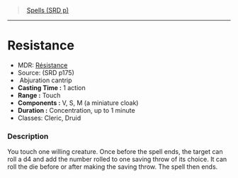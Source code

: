 ﻿---
!SpellItem
Family: SpellVO
Level: cantrip
Type: Abjuration
CastingTime: 1 action
Range: Touch
Components: V, S, M (a miniature cloak)
Duration: Concentration, up to 1 minute
Classes: Cleric, Druid
Id: spells_vo.md#resistance
ParentLink: spells_vo.md#spells-srd-p
Name: Resistance
ParentName: Spells (SRD p)
NameLevel: 1
AltName: '[Résistance](hd_spells_resistance.md)'
Source: (SRD p175)
Attributes:
  Name: Resistance
  Markdown: >+
    # <!--Name-->Resistance<!--/Name-->


    - MDR: <!--AltName-->[Résistance](hd_spells_resistance.md)<!--/AltName-->

    - Source: <!--Source-->(SRD p175)<!--/Source-->

    -  <!--Type-->Abjuration<!--/Type--> <!--Level-->cantrip<!--/Level-->

    - **Casting Time :** <!--CastingTime-->1 action<!--/CastingTime-->

    - **Range :** <!--Range-->Touch<!--/Range-->

    - **Components :** <!--Components-->V, S, M (a miniature cloak)<!--/Components-->

    - **Duration :** <!--Duration-->Concentration, up to 1 minute<!--/Duration-->

    - Classes: <!--Classes-->Cleric, Druid<!--/Classes-->


    ### Description


    You touch one willing creature. Once before the spell ends, the target can roll a d4 and add the number rolled to one saving throw of its choice. It can roll the die before or after making the saving throw. The spell then ends.

  AltName: '[Résistance](hd_spells_resistance.md)'
  Source: (SRD p175)
  Type: Abjuration
  Level: cantrip
  CastingTime: 1 action
  Range: Touch
  Components: V, S, M (a miniature cloak)
  Duration: Concentration, up to 1 minute
  Classes: Cleric, Druid
AttributesDictionary: >+
  Name: Resistance

  Markdown: >+

    # <!--Name-->Resistance<!--/Name-->





    - MDR: <!--AltName-->[Résistance](hd_spells_resistance.md)<!--/AltName-->



    - Source: <!--Source-->(SRD p175)<!--/Source-->



    -  <!--Type-->Abjuration<!--/Type--> <!--Level-->cantrip<!--/Level-->



    - **Casting Time :** <!--CastingTime-->1 action<!--/CastingTime-->



    - **Range :** <!--Range-->Touch<!--/Range-->



    - **Components :** <!--Components-->V, S, M (a miniature cloak)<!--/Components-->



    - **Duration :** <!--Duration-->Concentration, up to 1 minute<!--/Duration-->



    - Classes: <!--Classes-->Cleric, Druid<!--/Classes-->





    ### Description





    You touch one willing creature. Once before the spell ends, the target can roll a d4 and add the number rolled to one saving throw of its choice. It can roll the die before or after making the saving throw. The spell then ends.



  AltName: '[Résistance](hd_spells_resistance.md)'

  Source: (SRD p175)

  Type: Abjuration

  Level: cantrip

  CastingTime: 1 action

  Range: Touch

  Components: V, S, M (a miniature cloak)

  Duration: Concentration, up to 1 minute

  Classes: Cleric, Druid

---
> [Spells (SRD p)](srd_spells.md)

---

# Resistance

- MDR: [Résistance](hd_spells_resistance.md)
- Source: (SRD p175)
-  Abjuration cantrip
- **Casting Time :** 1 action
- **Range :** Touch
- **Components :** V, S, M (a miniature cloak)
- **Duration :** Concentration, up to 1 minute
- Classes: Cleric, Druid

### Description

You touch one willing creature. Once before the spell ends, the target can roll a d4 and add the number rolled to one saving throw of its choice. It can roll the die before or after making the saving throw. The spell then ends.

